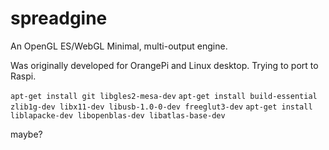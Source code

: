 # spreadgine
An OpenGL ES/WebGL Minimal, multi-output engine.

Was originally developed for OrangePi and Linux desktop.  Trying to port to Raspi.


```apt-get install git libgles2-mesa-dev``` 
```apt-get install build-essential zlib1g-dev libx11-dev libusb-1.0-0-dev freeglut3-dev```
```apt-get install liblapacke-dev libopenblas-dev libatlas-base-dev```

maybe?

